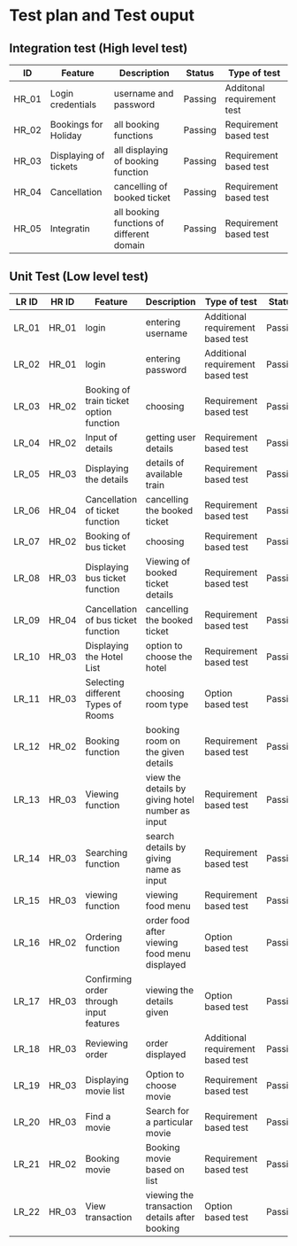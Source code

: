 # Test plan and Test ouput

## Integration test (High level test)
|      ID      | Feature                        |Description                                      |    Status | Type of test |
|----------------|-------------------------------|------------------------------------|------------------|--------|
| HR_01 |Login credentials | username and password | Passing | Additonal requirement test |
| HR_02 |Bookings for Holiday | all booking functions | Passing | Requirement based test |
 |HR_03|Displaying of tickets | all displaying of booking function |Passing | Requirement based test |
 | HR_04 |Cancellation | cancelling of booked ticket | Passing | Requirement based test | 
 | HR_05 |Integratin | all booking functions of different domain| Passing | Requirement based test | 

## Unit Test (Low level test)
| LR ID |     HR ID      | Feature                        |Description                                      |    Type of test | Status |
|----------|----------------|-------------------------------|------------------------------------|------------------|--------|
| LR_01 |     HR_01      |login| entering username  | Additional requirement based test|Passing|
| LR_02 |     HR_01      |login| entering password  | Additional requirement based test|Passing|
| LR_03 |     HR_02    |Booking of train ticket option function |choosing|Requirement based test | Passing
| LR_04 |     HR_02     | Input of details | getting user details| Requirement based test| Passing |
| LR_05 |     HR_03    | Displaying the details|details of available train| Requirement based test | Passing|
 | LR_06 |     HR_04     |Cancellation of ticket function |cancelling the booked ticket| Requirement based test | Passing|
 | LR_07 |     HR_02      |Booking of bus ticket |choosing|Requirement based test | Passing|
 | LR_08 |     HR_03|Displaying bus ticket function | Viewing of booked ticket details|Requirement based test | Passing|
 | LR_09 |     HR_04     |Cancellation of bus ticket function | cancelling the booked ticket|Requirement based test | Passing|
 | LR_10 |     HR_03      |Displaying the Hotel List |option to choose the hotel |Requirement based test | Passing|
 | LR_11 |     HR_03     |Selecting different Types of Rooms|choosing room type | Option based test | Passing|
| LR_12|     HR_02    | Booking function| booking room on the given details| Requirement based test | Passing|
 | LR_13 |     HR_03      |Viewing function|view the details by giving hotel number as input |Requirement based test | Passing
 | LR_14 |     HR_03     |Searching function|search details by giving name as input | Requirement based test | Passing|
 | LR_15|     HR_03   |viewing function|  viewing food menu   |Requirement based test | Passing
| LR_16|     HR_02      |Ordering function| order food after viewing food menu displayed  |Option based test | Passing
| LR_17 |     HR_03    |Confirming order through input features| viewing the details given | Option based test | Passing
| LR_18|     HR_03     | Reviewing order | order displayed| Additional requirement based test | Passing
| LR_19 |     HR_03    |Displaying movie list| Option to choose movie | Requirement based test | Passing
| LR_20 |     HR_03    |Find a movie| Search for a particular movie | Requirement based test | Passing
| LR_21 |     HR_02    |Booking movie| Booking movie based on list | Requirement based test | Passing
| LR_22 |     HR_03    |View transaction| viewing the transaction details after booking | Option based test | Passing





